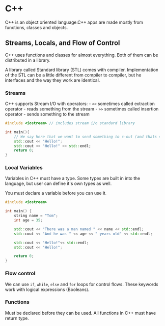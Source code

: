 # C++

C++ is an object oriented language.C++ apps are made mostly from functions, classes and objects.

## Streams, Locals, and Flow of Control

C++ uses functions and classes for almost everything. Both of them can be distributed in a library.

A library called Standard library (STL) comes with compiler. Implementation of the STL can be a little different from compiler to compiler, but he interfaces and the way they work are identical.

### Streams

C++ supports Stream I/O with operators: - `<<` sometimes called extraction operator - reads something from the stream - `>>` sometimes called insertion operator - sends something to the stream

```cpp
#include <iostream> // includes stream i/o standard library

int main(){
	// We say here that we want to send something to c-out (and thats string Hello)
	std::cout << "Hello!";
	std::cout << "Hello!" << std::endl;
	return 0;
}
```

### Local Variables

Variables in C++ must have a type. Some types are built in into the language, but user can define it's own types as well.

You must declare a variable before you can use it.

```cpp
#include <iostream>

int main() {
	string name = "Tom";
	int age = 35;

	std::cout << "There was a man named " << name << std::endl;
	std::cout << "And he was " << age << " years old" << std::endl;

    std::cout << "Hello!"<< std::endl;
    std::cout << "Hello!";

    return 0;
}
```

### Flow control

We can use `if`, `while`, `else` and `for` loops for control flows. These keywords work with logical expressions (Booleans).

### Functions

Must be declared before they can be used. All functions in C++ must have return type.
